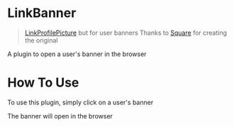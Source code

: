 # LinkBanner

> [LinkProfilePicture](https://betterdiscord.app/plugin/Link-Profile-Picture) but for user banners
Thanks to [Square](https://betterdiscord.app/developer/square) for creating the original 

A plugin to open a user's banner in the browser 

# How To Use

To use this plugin, simply click on a user's banner

The banner will open in the browser

